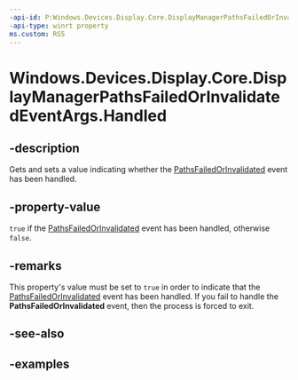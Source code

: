 ```yaml
---
-api-id: P:Windows.Devices.Display.Core.DisplayManagerPathsFailedOrInvalidatedEventArgs.Handled
-api-type: winrt property
ms.custom: RS5
---
```


<!-- Property syntax.
public bool Handled { get;  set; }
-->

# Windows.Devices.Display.Core.DisplayManagerPathsFailedOrInvalidatedEventArgs.Handled

## -description
Gets and sets a value indicating whether the [PathsFailedOrInvalidated](displaymanager_pathsfailedorinvalidated.md) event has been handled.

## -property-value
`true` if the [PathsFailedOrInvalidated](displaymanager_pathsfailedorinvalidated.md) event has been handled, otherwise `false`.

## -remarks
This property's value must be set to `true` in order to indicate that the [PathsFailedOrInvalidated](displaymanager_pathsfailedorinvalidated.md) event has been handled. If you fail to handle the **PathsFailedOrInvalidated** event, then the process is forced to exit.

## -see-also

## -examples
